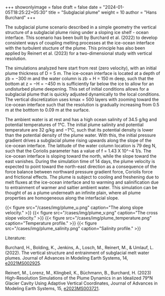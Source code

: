 +++
showonlyimage = false
draft = false
date = "2024-01-05T18:25:22+05:30"
title = "Subglacial plume"
weight = 10
author = "Hans Burchard"
+++

The subglacial plume scenario described in a simple geometry the vertical structure of a subglacial plume rising under a sloping ice shelf - ocean interface. This scenario has been built by Burchard et al. (2022) to develop consistent ways of coupling melting processes at the ice-ocean interface with the turbulent stucture of the plume. This principle has also been applied by Reinert et al. (2023) for a two-dimensional study with vertical resolution.

The simulations analyzed here start from rest (zero velocity), with an initial plume thickness of D = 5 m. The ice-ocean interface is located at a depth of zb = −300 m and the water column is zb + H = 150 m deep, such that the bottom at z = −H = −450 m is sufficiently far below the ice to allow for an undisturbed plume  deepening. 
This set of initial conditions allows for a subglacial plume that is quickly adjusted  dynamically to the local conditions.
The vertical discretization uses kmax = 500 layers with zooming toward the ice-ocean interface such that the resolution is gradually increasing from 0.5 m at the botttom to 0.09 m at the surface.

The ambient water is at rest and has a high ocean salinity of 34.5 g/kg and potential temperatures of 1°C. The initial plume salinity and potential temperature are 32 g/kg and −1°C, such that its potential density is lower than the potential density of the plume water. With this, the initial pressure gradient drives a subglacial plume rising upwards along the slope of the ice-ocean interface.
The latitude of the water column location is 79 deg N, such that the Coriolis parameter has a value of f = 1.43 X 10^−4 1/s. 
The ice-ocean interface is sloping toward the north, while the slope toward the east vanishes. During the simulation time of 14 days, the plume velocity is expected to point toward the north-east direction as a consequence of the force balance between northward pressure gradient force, Coriolis force and frictional effects. The plume is subject to cooling and freshening due to melt fluxes at the ice-ocean interface and to warming and salinification due to entrainment of warmer and saltier ambient water. This simulation can be thought of as a plume underneath an infinite plain, where all plume properties are homogeneous along the interfacial slope.

{{< figure src="/cases/img/plume_u.png" caption="The along slope velocity." >}}
{{< figure src="/cases/img/plume_v.png" caption="The cross slope velocity." >}}
{{< figure src="/cases/img/plume_temperature.png" caption="Temperature profile." >}}
{{< figure src="/cases/img/plume_salinity.png" caption="Salinity profile." >}}

Literature:

Burchard, H., Bolding, K., Jenkins, A., Losch, M., Reinert, M., & Umlauf, L. (2022). The vertical structure and entrainment of subglacial melt water plumes. Journal of Advances in Modeling Earth Systems, 14, [e2021MS002925](https://agupubs.onlinelibrary.wiley.com/doi/epdf/10.1029/2021MS002925).

Reinert, M., Lorenz, M., Klingbeil, K., Büchmann, B., Burchard, H. (2023) High-Resolution Simulations of the Plume Dynamics in an Idealized 79°N Glacier Cavity Using Adaptive Vertical Coordinates, Journal of Advances in Modeling Earth Systems, 15, [e2023MS003721](https://agupubs.onlinelibrary.wiley.com/doi/pdf/10.1029/2023MS003721). 
